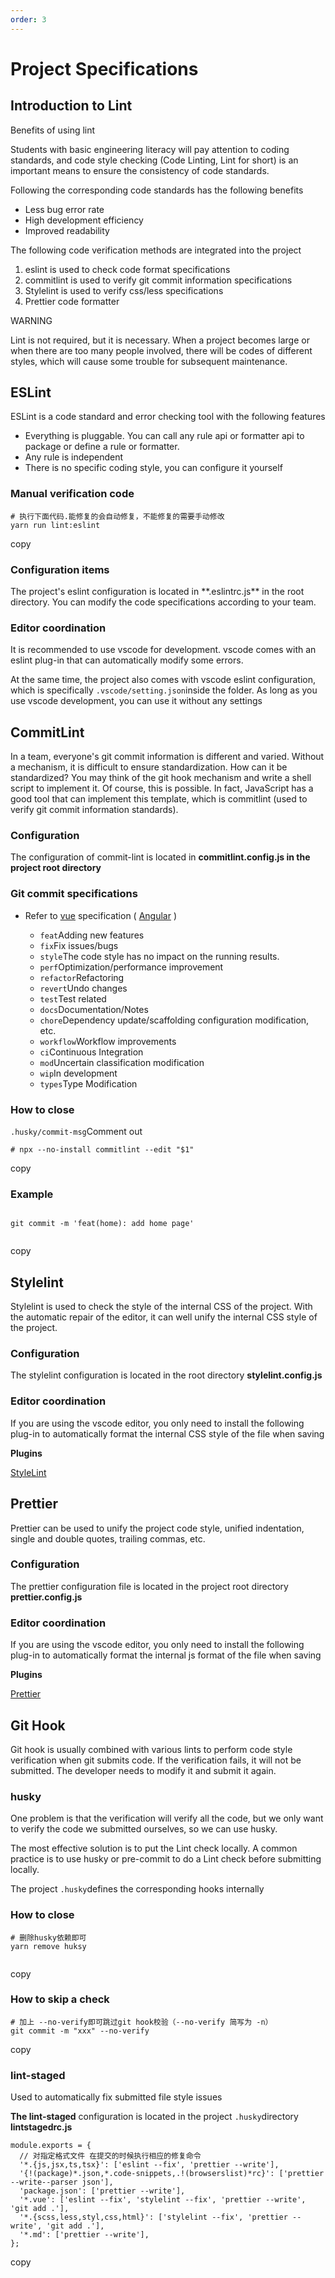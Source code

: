 ```yaml
---
order: 3
---
```


# Project Specifications

## Introduction to Lint

Benefits of using lint

Students with basic engineering literacy will pay attention to coding standards, and code style checking (Code Linting, Lint for short) is an important means to ensure the consistency of code standards.

Following the corresponding code standards has the following benefits

- Less bug error rate
- High development efficiency
- Improved readability

The following code verification methods are integrated into the project

1.  eslint is used to check code format specifications
2.  commitlint is used to verify git commit information specifications
3.  Stylelint is used to verify css/less specifications
4.  Prettier code formatter

WARNING

Lint is not required, but it is necessary. When a project becomes large or when there are too many people involved, there will be codes of different styles, which will cause some trouble for subsequent maintenance.

## ESLint

ESLint is a code standard and error checking tool with the following features

- Everything is pluggable. You can call any rule api or formatter api to package or define a rule or formatter.
- Any rule is independent
- There is no specific coding style, you can configure it yourself

### Manual verification code

```
# 执行下面代码.能修复的会自动修复，不能修复的需要手动修改
yarn run lint:eslint
```

copy

### Configuration items

The project's eslint configuration is located in \*\*.eslintrc.js\*\* in the root directory. You can modify the code specifications according to your team.

### Editor coordination

It is recommended to use vscode for development. vscode comes with an eslint plug-in that can automatically modify some errors.

At the same time, the project also comes with vscode eslint configuration, which is specifically `.vscode/setting.json`inside the folder. As long as you use vscode development, you can use it without any settings

## CommitLint

In a team, everyone's git commit information is different and varied. Without a mechanism, it is difficult to ensure standardization. How can it be standardized? You may think of the git hook mechanism and write a shell script to implement it. Of course, this is possible. In fact, JavaScript has a good tool that can implement this template, which is commitlint (used to verify git commit information standards).

### Configuration

The configuration of commit-lint is located in **commitlint.config.js in the project root directory**

### Git commit specifications

- Refer to [vue](https://github.com/vuejs/vue/blob/dev/.github/COMMIT_CONVENTION.md) specification ( [Angular](https://github.com/conventional-changelog/conventional-changelog/tree/master/packages/conventional-changelog-angular) )

  - `feat`Adding new features
  - `fix`Fix issues/bugs
  - `style`The code style has no impact on the running results.
  - `perf`Optimization/performance improvement
  - `refactor`Refactoring
  - `revert`Undo changes
  - `test`Test related
  - `docs`Documentation/Notes
  - `chore`Dependency update/scaffolding configuration modification, etc.
  - `workflow`Workflow improvements
  - `ci`Continuous Integration
  - `mod`Uncertain classification modification
  - `wip`In development
  - `types`Type Modification

### How to close

`.husky/commit-msg`Comment out

```
# npx --no-install commitlint --edit "$1"

```

copy

### Example

```

git commit -m 'feat(home): add home page'


```

copy

## Stylelint

Stylelint is used to check the style of the internal CSS of the project. With the automatic repair of the editor, it can well unify the internal CSS style of the project.

### Configuration

The stylelint configuration is located in the root directory **stylelint.config.js**

### Editor coordination

If you are using the vscode editor, you only need to install the following plug-in to automatically format the internal CSS style of the file when saving

**Plugins**

[StyleLint](https://marketplace.visualstudio.com/items?itemName=stylelint.vscode-stylelint)

## Prettier

Prettier can be used to unify the project code style, unified indentation, single and double quotes, trailing commas, etc.

### Configuration

The prettier configuration file is located in the project root directory **prettier.config.js**

### Editor coordination

If you are using the vscode editor, you only need to install the following plug-in to automatically format the internal js format of the file when saving

**Plugins**

[Prettier](https://marketplace.visualstudio.com/items?itemName=esbenp.prettier-vscode)

## Git Hook

Git hook is usually combined with various lints to perform code style verification when git submits code. If the verification fails, it will not be submitted. The developer needs to modify it and submit it again.

### husky

One problem is that the verification will verify all the code, but we only want to verify the code we submitted ourselves, so we can use husky.

The most effective solution is to put the Lint check locally. A common practice is to use husky or pre-commit to do a Lint check before submitting locally.

The project `.husky`defines the corresponding hooks internally

### How to close

```
# 删除husky依赖即可
yarn remove huksy


```

copy

### How to skip a check

```
# 加上 --no-verify即可跳过git hook校验（--no-verify 简写为 -n）
git commit -m "xxx" --no-verify

```

copy

### lint-staged

Used to automatically fix submitted file style issues

**The lint-staged** configuration is located in the project `.husky`directory **lintstagedrc.js**

```
module.exports = {
  // 对指定格式文件 在提交的时候执行相应的修复命令
  '*.{js,jsx,ts,tsx}': ['eslint --fix', 'prettier --write'],
  '{!(package)*.json,*.code-snippets,.!(browserslist)*rc}': ['prettier --write--parser json'],
  'package.json': ['prettier --write'],
  '*.vue': ['eslint --fix', 'stylelint --fix', 'prettier --write', 'git add .'],
  '*.{scss,less,styl,css,html}': ['stylelint --fix', 'prettier --write', 'git add .'],
  '*.md': ['prettier --write'],
};
```

copy
